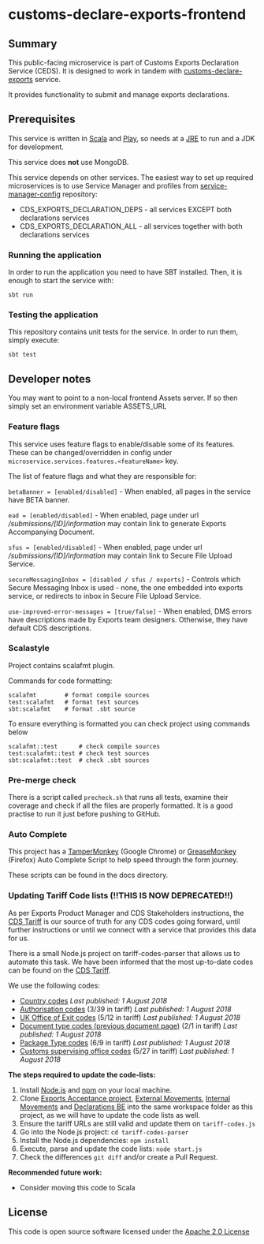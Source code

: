 # customs-declare-exports-frontend

## Summary
This public-facing microservice is part of Customs Exports Declaration Service (CEDS). It is designed to work in tandem with [customs-declare-exports](https://github.com/hmrc/customs-declare-exports) service.

It provides functionality to submit and manage exports declarations.

## Prerequisites
This service is written in [Scala](http://www.scala-lang.org/) and [Play](http://playframework.com/), so needs at a [JRE](https://www.java.com/en/download/) to run and a JDK for development.

This service does **not** use MongoDB.

This service depends on other services. The easiest way to set up required microservices is to use Service Manager and profiles from [service-manager-config](https://github.com/hmrc/service-manager-config/) repository:
- CDS_EXPORTS_DECLARATION_DEPS - all services EXCEPT both declarations services
- CDS_EXPORTS_DECLARATION_ALL - all services together with both declarations services

### Running the application
In order to run the application you need to have SBT installed. Then, it is enough to start the service with: 

`sbt run`

### Testing the application
This repository contains unit tests for the service. In order to run them, simply execute:

`sbt test`


## Developer notes
You may want to point to a non-local frontend Assets server.  If so then simply set an environment variable
ASSETS_URL

### Feature flags
This service uses feature flags to enable/disable some of its features. These can be changed/overridden in config under `microservice.services.features.<featureName>` key.

The list of feature flags and what they are responsible for:

`betaBanner = [enabled/disabled]` - When enabled, all pages in the service have BETA banner.

`ead = [enabled/disabled]` - When enabled, page under url */submissions/[ID]/information* may contain link to generate Exports Accompanying Document.

`sfus = [enabled/disabled]` - When enabled, page under url */submissions/[ID]/information* may contain link to Secure File Upload Service.

`secureMessagingInbox = [disabled / sfus / exports]` - Controls which Secure Messaging Inbox is used - none, the one embedded into exports service, or redirects to inbox in Secure File Upload Service.

`use-improved-error-messages = [true/false]` - When enabled, DMS errors have descriptions made by Exports team designers. Otherwise, they have default CDS descriptions.

### Scalastyle

Project contains scalafmt plugin.

Commands for code formatting:

```
scalafmt        # format compile sources
test:scalafmt   # format test sources
sbt:scalafmt    # format .sbt source
```

To ensure everything is formatted you can check project using commands below

```
scalafmt::test      # check compile sources
test:scalafmt::test # check test sources
sbt:scalafmt::test  # check .sbt sources
```

### Pre-merge check
There is a script called `precheck.sh` that runs all tests, examine their coverage and check if all the files are properly formatted.
It is a good practise to run it just before pushing to GitHub. 


### Auto Complete

This project has a 
[TamperMonkey](https://chrome.google.com/webstore/detail/tampermonkey/dhdgffkkebhmkfjojejmpbldmpobfkfo?hl=en) (Google Chrome)
or 
[GreaseMonkey](https://addons.mozilla.org/en-GB/firefox/addon/greasemonkey/) (Firefox)
Auto Complete Script to help speed through the form journey.

These scripts can be found in the docs directory.

### Updating Tariff Code lists (!!THIS IS NOW DEPRECATED!!)

As per Exports Product Manager and CDS Stakeholders instructions, the [CDS Tariff](https://www.gov.uk/government/collections/uk-trade-tariff-volume-3-for-cds--2) 
is our source of truth for any CDS codes going forward, until further instructions or until we connect with a service that 
provides this data for us.

There is a small Node.js project on tariff-codes-parser that allows us to automate this task.
We have been informed that the most up-to-date codes can be found on the [CDS Tariff](https://www.gov.uk/government/collections/uk-trade-tariff-volume-3-for-cds--2).

We use the following codes:
 * [Country codes](https://www.gov.uk/government/publications/country-codes-for-the-customs-declaration-service) *Last published: 1 August 2018*
 * [Authorisation codes](https://www.gov.uk/government/publications/authorisation-type-codes-for-data-element-339-of-the-customs-declaration-service) (3/39 in tariff) *Last published: 1 August 2018*
 * [UK Office of Exit codes](https://www.gov.uk/government/publications/uk-customs-office-codes-for-data-element-512-of-the-customs-declaration-service) (5/12 in tariff) *Last published: 1 August 2018*
 * [Document type codes (previous document page)](https://www.gov.uk/government/publications/previous-document-codes-for-data-element-21-of-the-customs-declaration-service) (2/1 in tariff) *Last published: 1 August 2018*
 * [Package Type codes](https://www.gov.uk/government/publications/package-type-codes-for-data-element-69-of-the-customs-declaration-service) (6/9 in tariff) *Last published: 1 August 2018*
 * [Customs supervising office codes](https://www.gov.uk/government/publications/supervising-office-codes-for-data-element-527-of-the-customs-declaration-service) (5/27 in tariff) *Last published: 1 August 2018*

**The steps required to update the code-lists:** 
 1. Install [Node.js](https://nodejs.dev/learn/how-to-install-nodejs) and [npm](https://www.npmjs.com/get-npm) on your local machine.
 2. Clone [Exports Acceptance project](https://github.com/hmrc/cds-exports-acceptance), [External Movements](https://github.com/hmrc/customs-movements-frontend), [Internal Movements](https://github.com/hmrc/customs-exports-internal-frontend) and [Declarations BE](https://github.com/hmrc/customs-declare-exports) into the same workspace folder as this project, as we will have to update the code lists as well. 
 3. Ensure the tariff URLs are still valid and update them on `tariff-codes.js`
 4. Go into the Node.js project: `cd tariff-codes-parser`    
 5. Install the Node.js dependencies:  `npm install`
 6. Execute, parse and update the code lists: `node start.js`
 7. Check the differences `git diff` and/or create a Pull Request.
 
 **Recommended future work:** 
  * Consider moving this code to Scala

## License

This code is open source software licensed under the [Apache 2.0 License]("http://www.apache.org/licenses/LICENSE-2.0.html")
